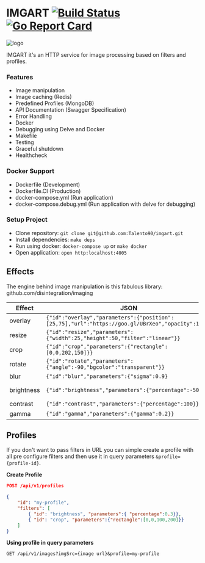 # IMGART [![Build Status](https://travis-ci.org/Talento90/imgart.svg?branch=master)](https://travis-ci.org/Talento90/imgart) [![Go Report Card](https://goreportcard.com/badge/github.com/Talento90/imgart)](https://goreportcard.com/report/github.com/Talento90/imgart)


![logo](https://imgart.herokuapp.com/api/v1/images?imgSrc=https://raw.githubusercontent.com/Talento90/imgart/master/assets/gopher.png&filters=[{"id":"overlay","parameters":{"position":[25,75],"url":"https://goo.gl/UBrXeo"}},{"id":"overlay","parameters":{"position":[22,-35],"url":"https://goo.gl/aEkkDh"}}])


IMGART it's an HTTP service for image processing based on filters and profiles.

### Features
- Image manipulation
- Image caching (Redis)
- Predefined Profiles (MongoDB)
- API Documentation (Swagger Specification)
- Error Handling
- Docker
- Debugging using Delve and Docker
- Makefile
- Testing
- Graceful shutdown
- Healthcheck

### Docker Support
- Dockerfile (Development)
- Dockerfile.CI (Production)
- docker-compose.yml (Run application)
- docker-compose.debug.yml (Run application with delve for debugging)


### Setup Project
- Clone repository: `git clone git@github.com:Talento90/imgart.git`
- Install dependencies: `make deps`
- Run using docker: `docker-compose up` or `make docker`
- Open application: `open http:localhost:4005`

## Effects

The engine behind image manipulation is this fabulous library: github.com/disintegration/imaging


|Effect     |JSON                     													  	|Result  	|
|-----------|-------------------------------------------------------------------------------|-----------|
|overlay    |`{"id":"overlay","parameters":{"position":[25,75],"url":"https://goo.gl/UBrXeo","opacity":100}}`|![overlay](https://imgart.herokuapp.com/api/v1/images?imgSrc=https://raw.githubusercontent.com/Talento90/imgart/master/assets/gopher.png&filters=%5B%7B%22id%22:%22overlay%22,%22parameters%22:%7B%22position%22:%5B25,75%5D,%22url%22:%22https://raw.githubusercontent.com/Talento90/imgart/master/assets/mustache.png%22,%22opacity%22:100%7D%7D%5D)|
|resize     |`{"id":"resize","parameters":{"width":25,"height":50,"filter":"linear"}}`  	|![resize](https://imgart.herokuapp.com/api/v1/images?imgSrc=https://raw.githubusercontent.com/Talento90/imgart/master/assets/gopher.png&filters=[{"id":"resize","parameters":{"width":25,"height":50,"filter":"linear"}}])|
|crop    	|`{"id":"crop","parameters":{"rectangle":[0,0,202,150]}}`                     	|![crop](https://imgart.herokuapp.com/api/v1/images?imgSrc=https://raw.githubusercontent.com/Talento90/imgart/master/assets/gopher.png&filters=[{%22id%22:%22crop%22,%22parameters%22:{%22rectangle%22:[0,0,202,150]}}])|
|rotate    	|`{"id":"rotate","parameters":{"angle":-90,"bgcolor":"transparent"}}`         	|![rotate](https://imgart.herokuapp.com/api/v1/images?imgSrc=https://raw.githubusercontent.com/Talento90/imgart/master/assets/gopher.png&filters=[{"id":"rotate","parameters":{"angle":-90,"bgcolor":"transparent"}}])|
|blur    	|`{"id":"blur","parameters":{"sigma":0.9}`         							  	|![blur](https://imgart.herokuapp.com/api/v1/images?imgSrc=https://raw.githubusercontent.com/Talento90/imgart/master/assets/gopher.png&filters=[{%22id%22:%22blur%22,%22parameters%22:{%22sigma%22:0.9}}])|
|brightness |`{"id":"brightness","parameters":{"percentage":-50}}`         					|![brightness](https://imgart.herokuapp.com/api/v1/images?imgSrc=https://raw.githubusercontent.com/Talento90/imgart/master/assets/gopher.png&filters=[{"id":"brightness","parameters":{"percentage":-50}}])|
|contrast   |`{"id":"contrast","parameters":{"percentage":100}}`         					|![contrast](https://imgart.herokuapp.com/api/v1/images?imgSrc=https://raw.githubusercontent.com/Talento90/imgart/master/assets/gopher.png&filters=[{%22id%22:%22contrast%22,%22parameters%22:{%22percentage%22:100}}])|
|gamma    	|`{"id":"gamma","parameters":{"gamma":0.2}}`         							|![gamma](https://imgart.herokuapp.com/api/v1/images?imgSrc=https://raw.githubusercontent.com/Talento90/imgart/master/assets/gopher.png&filters=[{%22id%22:%22gamma%22,%22parameters%22:{%22gamma%22:0.2}}])|
		

## Profiles

If you don't want to pass filters in URL you can simple create a profile with all pre configure filters and then use it in query parameters `&profile={profile-id}`.


**Create Profile**
```json
POST /api/v1/profiles

{
    "id": "my-profile",
    "filters": [
        { "id": "brightness", "parameters":{ "percentage":0.3}},
        { "id": "crop", "parameters":{"rectangle":[0,0,100,200]}}
    ]
}
```

**Using profile in query parameters**

`GET /api/v1/images?imgSrc={image url}&profile=my-profile`


